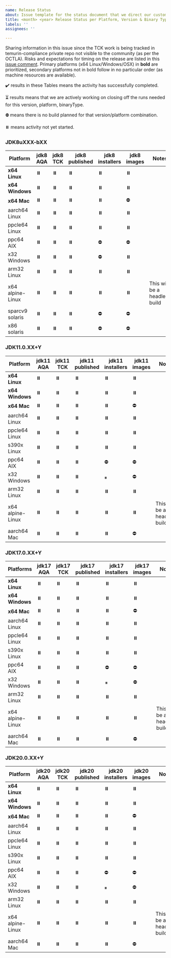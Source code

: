 ```yaml
---
name: Release Status
about: Issue template for the status document that we direct our customers to during a release cycle
title: <month> <year> Release Status per Platform, Version & Binary Type
labels: ''
assignees: ''

---
```


Sharing information in this issue since the TCK work is being tracked in temurin-compliance private repo not visible to the community (as per the OCTLA).  Risks and expectations for timing on the release are listed in this [issue comment](https://github.com/adoptium/adoptium/issues/3#issuecomment-866903922).  Primary platforms (x64 Linux/Windows/OSX) in **bold** are prioritized, secondary platforms not in bold follow in no particular order (as machine resources are available).

✔️ results in these Tables means the activity has successfully completed.

⏳ results means that we are actively working on closing off the runs needed for this version, platform, binaryType.

⛔ means there is no build planned for that version/platform combination.

⏸️ means activity not yet started.

### JDK8uXXX-bXX
| Platform  | jdk8 AQA  | jdk8 TCK  | jdk8 published | jdk8 installers  | jdk8 images   | Notes |
| -----     | -----     | -----     | -----          | -----            | -----         | ----- |
| **x64 Linux** | ⏸️     | ⏸️         | ⏸️              | ⏸️                | ⏸️             |       |
| **x64 Windows** | ⏸️   | ⏸️         | ⏸️              | ⏸️                | ⏸️             |       |
| **x64 Mac** | ⏸️       | ⏸️         | ⏸️              | ⏸️                | ⛔            |       |
| aarch64 Linux | ⏸️     | ⏸️         | ⏸️              | ⏸️                | ⏸️             |       |
| ppcle64 Linux | ⏸️     | ⏸️         | ⏸️              | ⏸️                | ⏸️             |       |
| ppc64 AIX | ⏸️         | ⏸️         | ⏸️              | ⛔               | ⛔            |       |
| x32 Windows | ⏸️       | ⏸️         | ⏸️              | ⛔               | ⏸️             |       |
| arm32 Linux | ⏸️       | ⏸️         | ⏸️              | ⏸️                | ⏸️             |       |
| x64 alpine-Linux | ⏸️  | ⏸️         | ⏸️              | ⏸️                | ⏸️             | This will be a headless build |
| sparcv9 solaris | ⏸️   | ⏸️         | ⏸️              | ⛔               | ⛔            |       |
| x86 solaris | ⏸️       | ⏸️         | ⏸️              | ⛔               | ⛔            |       |

### JDK11.0.XX+Y
| Platform | jdk11 AQA | jdk11 TCK  | jdk11 published| jdk11 installers | jdk11 images  | Notes |
| -----    | -----     | -----      | -----          | -----            | -----         | ----- |
| **x64 Linux** | ⏸️     | ⏸️         | ⏸️              | ⏸️                | ⏸️             |       |
| **x64 Windows** | ⏸️   | ⏸️         | ⏸️              | ⏸️                | ⏸️             |       |
| **x64 Mac** | ⏸️       | ⏸️         | ⏸️              | ⏸️                | ⛔            |       |
| aarch64 Linux | ⏸️     | ⏸️         | ⏸️              | ⏸️                | ⏸️             |       |
| ppcle64 Linux | ⏸️     | ⏸️         | ⏸️              | ⏸️                | ⏸️             |       |
| s390x Linux   | ⏸️     | ⏸️         | ⏸️              | ⏸️                | ⏸️             |       |
| ppc64 AIX | ⏸️         | ⏸️         | ⏸️              | ⛔               | ⛔            |       |
| x32 Windows | ⏸️       | ⏸️         | ⏸️              | ⏸                | ⛔            |       |
| arm32 Linux | ⏸️       | ⏸️         | ⏸️              | ⏸️                | ⏸️             |       |
| x64 alpine-Linux | ⏸️  | ⏸️         | ⏸️              | ⏸️                | ⏸️             | This will be a headless build |
| aarch64 Mac | ⏸️       | ⏸️         | ⏸️              | ⏸️                | ⛔            |       |

### JDK17.0.XX+Y
| Platforms | jdk17 AQA | jdk17 TCK | jdk17 published| jdk17 installers | jdk17 images | Notes |
| -----     | -----     | -----     | -----          | -----            | -----        | ----- |
| **x64 Linux** | ⏸️     | ⏸️         | ⏸️              | ⏸️                | ⏸️            |       |
| **x64 Windows** | ⏸️   | ⏸️         | ⏸️              | ⏸️                | ⏸️            |       |
| **x64 Mac** | ⏸️       | ⏸️         | ⏸️              | ⏸️                | ⛔           |       |
| aarch64 Linux | ⏸️     | ⏸️         | ⏸️              | ⏸️                | ⏸️            |       |
| ppcle64 Linux | ⏸️     | ⏸️         | ⏸️              | ⏸️                | ⏸️            |       |
| s390x Linux   | ⏸️     | ⏸️         | ⏸️              | ⏸️                | ⏸️            |       |
| ppc64 AIX | ⏸️         | ⏸️         | ⏸️              | ⛔               | ⛔           |       |
| x32 Windows | ⏸️       | ⏸️         | ⏸️              | ⏸                | ⛔           |       |
| arm32 Linux | ⏸️       | ⏸️         | ⏸️              | ⏸️                | ⏸️            |       |
| x64 alpine-Linux | ⏸️  | ⏸️         | ⏸️              | ⏸️                | ⏸️            | This will be a headless build |
| aarch64 Mac | ⏸️       | ⏸️         | ⏸️              | ⏸️                | ⛔           |       |

### JDK20.0.XX+Y
| Platform  | jdk20 AQA | jdk20 TCK | jdk20 published| jdk20 installers | jdk20 images  | Notes |
| -----     | -----     | -----     | -----          | -----            | -----         | ----- |
| **x64 Linux** | ⏸️     | ⏸️         | ⏸️              | ⏸️                | ⏸️             |       |
| **x64 Windows** | ⏸️   | ⏸️         | ⏸️              | ⏸️                | ⏸️             |       |
| **x64 Mac** | ⏸️       | ⏸️         | ⏸️              | ⏸️                | ⛔            |       |
| aarch64 Linux | ⏸️     | ⏸️         | ⏸️              | ⏸️                | ⏸️             |       |
| ppcle64 Linux | ⏸️     | ⏸️         | ⏸️              | ⏸️                | ⏸️             |       |
| s390x Linux   | ⏸️     | ⏸️         | ⏸️              | ⏸️                | ⏸️             |       |
| ppc64 AIX | ⏸️         | ⏸️         | ⏸️              | ⛔               | ⛔            |       |
| x32 Windows | ⏸️       | ⏸️         | ⏸️              | ⏸                | ⛔            |       |
| arm32 Linux | ⏸️       | ⏸️         | ⏸️              | ⏸️                | ⏸️             |       |
| x64 alpine-Linux | ⏸️  | ⏸️         | ⏸️              | ⏸️                | ⏸️             | This will be a headless build |
| aarch64 Mac | ⏸️       | ⏸️         | ⏸️              | ⏸️                | ⛔            |       |
